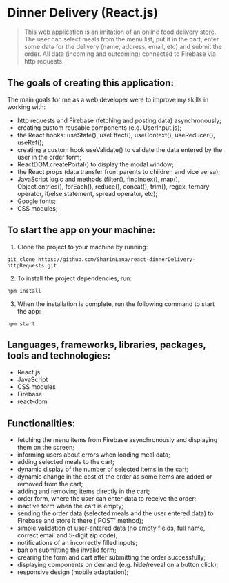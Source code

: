 # Dinner Delivery (React.js)

> This web application is an imitation of an online food delivery store. The user can select meals from the menu list, put it in the cart, enter some data for the delivery (name, address, email, etc) and submit the order. All data (incoming and outcoming) connected to Firebase via http requests.

## The goals of creating this application:

The main goals for me as a web developer were to improve my skills in working with:

- http requests and Firebase (fetching and posting data) asynchronously;
- creating custom reusable components (e.g. UserInput.js);
- the React hooks: useState(), useEffect(), useContext(), useReducer(), useRef();
- creating a custom hook useValidate() to validate the data entered by the user in the order form;
- ReactDOM.createPortal() to display the modal window;
- the React props (data transfer from parents to children and vice versa);
- JavaScript logic and methods (filter(), findIndex(), map(), Object.entries(), forEach(), reduce(), concat(), trim(), regex, ternary operator, if/else statement, spread operator, etc);
- Google fonts;
- CSS modules;

## To start the app on your machine:

1. Clone the project to your machine by running:

```
git clone https://github.com/SharinLana/react-dinnerDelivery-httpRequests.git
```

2. To install the project dependencies, run:

```
npm install
```

3. When the installation is complete, run the following command to start the app:

```
npm start
```

## Languages, frameworks, libraries, packages, tools and technologies:

- React.js
- JavaScript
- CSS modules
- Firebase
- react-dom

## Functionalities:

- fetching the menu items from Firebase asynchronously and displaying them on the screen;
- informing users about errors when loading meal data;
- adding selected meals to the cart;
- dynamic display of the number of selected items in the cart;
- dynamic change in the cost of the order as some items are added or removed from the cart;
- adding and removing items directly in the cart;
- order form, where the user can enter data to receive the order;
- inactive form when the cart is empty;
- sending the order data (selected meals and the user entered data) to Firebase and store it there ('POST' method);
- simple validation of user-entered data (no empty fields, full name, correct email and 5-digit zip code);
- notifications of an incorrectly filled inputs;
- ban on submitting the invalid form;
- crearing the form and cart after submitting the order successfully;
- displaying components on demand (e.g. hide/reveal on a button click);
- responsive design (mobile adaptation);
